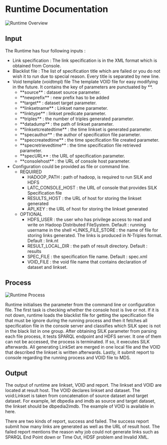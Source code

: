 Runtime Documentation
=====================

![Runtime Overview](https://github.com/LATC/24-7-platform/blob/master/latc-platform/runtime/doc/runtime.png "Runtime Overview")

Input
-----

The Runtime has four following inputs :
* Link specification : The link specification is in the XML format which is obtained from Console.
* Blacklist file : The list of specification title which are failed or you do not wish it to run due to special reason. Every title is separated by new line.
* Void template (voidtmpl) file
The template VOID file for easy modifying in the future. It contains the key of parameters are punctuated by \*\*.
	* \*\*source\*\* : dataset source parameter.
	* \*\*newprefix\*\* : new prefix has to be added
	* \*\*target\*\* : dataset target parameter.
	* \*\*linksetname\*\* : Linkset name parameter.
	* \*\*linktype\*\* : linkset predicate parameter.
	* \*\*triples\*\* : the number of triples generated parameter.
	* \*\*datadump\*\* : the path of linkset parameter.
	* \*\*linksetcreatedtime\*\* : the time linkset is generated parameter.
	* \*\*specauthor\*\* : the author of specification file parameter.
	* \*\*speccreatedtime\*\* : the time specification file created parameter.
	* \*\*specretrievedtime\*\* : the time specification file retrieved parameter.
	* \*\*specURL\*\* : the URL of specification parameter.
	* \*\*consolehost\*\* : the URL of console host parameter.
* Configuration could be provided as file or command line.
	* REQUIRED
		* HADOOP_PATH : path of hadoop, is required to run SILK and HDFS
   		* LATC_CONSOLE_HOST : the URL of console that provides SILK Specification file
   		* RESULTS_HOST : the URL of host for storing the linkset generated
   		* API_KEY : the URL of host for storing the linkset generated
   	* OPTIONAL
		* HDFS_USER : the user who has privilege access to read and write on Hadoop Distributed FileSystem. Default : running username in the shell
		*LINKS_FILE_STORE : the name of file for storing links generated. The links is produced in N-Triples format. Default : link.nt
		* RESULT_LOCAL_DIR : the path of result directory. Default : results
		* SPEC_FILE : the specification file name. Default : spec.xml
		* VOID_FILE : the void file name that contains declaration of dataset and linkset.

Process
-------

![Runtime Process](https://github.com/LATC/24-7-platform/blob/master/latc-platform/runtime/doc/flowprocesslatc.jpg "Runtime Process")

Runtime initialises the parameter from the command line or configuration file. The first task is checking whether the console host is live or not.   If it is not down, runtime loads the blacklist file for getting the specification file that must be ignore during the running process and then it fetches all specification file in the console server and classifies which SILK spec is not in the black list in one group.   After obtaining SILK parameter from parsing each file process, it tests SPARQL endpoint and HDFS server. It one of them can not be accessed, the process is terminated. If so, it executes SILK afterwards.  All generating LinkSet are merged in one local file and the VOID that described the linkset is written afterwards. Lastly, it submit report to console regarding the running process and VOID file to MDS.

## Output

The output of runtime are linkset, VOID and report. The linkset and VOID are located at result host. The VOID declares  linkset and dataset. The void:Linkset is taken from concatenation of source dataset and target dataset. For example, let dbpedia and imdb as source and target dataset, the linkset should be  dbpedia2imdb.  The example of VOID is available in here.

There are two kinds of report, success and failed. The success report submit how many links are generated as well as the URL of result host. The failed report mentions the reason why job could not generate links such as SPARQL End Point down or Time Out, HDSF problem and Invalid XML.  
